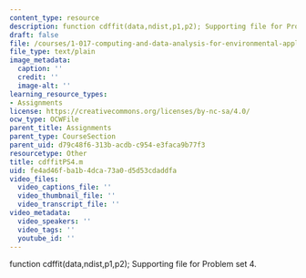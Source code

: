 ```yaml
---
content_type: resource
description: function cdffit(data,ndist,p1,p2); Supporting file for Problem set 4.
draft: false
file: /courses/1-017-computing-and-data-analysis-for-environmental-applications-fall-2003/fe4ad46fba1b4dca73a0d5d53cdaddfa_cdffit.m
file_type: text/plain
image_metadata:
  caption: ''
  credit: ''
  image-alt: ''
learning_resource_types:
- Assignments
license: https://creativecommons.org/licenses/by-nc-sa/4.0/
ocw_type: OCWFile
parent_title: Assignments
parent_type: CourseSection
parent_uid: d79c48f6-313b-acdb-c954-e3faca9b77f3
resourcetype: Other
title: cdffitPS4.m
uid: fe4ad46f-ba1b-4dca-73a0-d5d53cdaddfa
video_files:
  video_captions_file: ''
  video_thumbnail_file: ''
  video_transcript_file: ''
video_metadata:
  video_speakers: ''
  video_tags: ''
  youtube_id: ''
---
```

function cdffit(data,ndist,p1,p2); Supporting file for Problem set 4.

